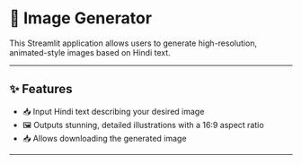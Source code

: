 # 🎨 Image Generator

This Streamlit application allows users to generate high-resolution, animated-style images based on Hindi text.

---

## ✨ Features

- 📥 Input Hindi text describing your desired image
- 🖼️ Outputs stunning, detailed illustrations with a 16:9 aspect ratio
- 📥 Allows downloading the generated image

---